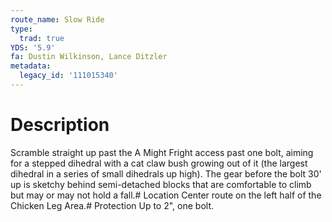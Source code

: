 ```yaml
---
route_name: Slow Ride
type:
  trad: true
YDS: '5.9'
fa: Dustin Wilkinson, Lance Ditzler
metadata:
  legacy_id: '111015340'
---
```

# Description
Scramble straight up past the A Might Fright access past one bolt, aiming for a stepped dihedral with a cat claw bush growing out of it (the largest dihedral in a series of small dihedrals up high). The gear before the bolt 30' up is sketchy behind semi-detached blocks that are comfortable to climb but may or may not hold a fall.# Location
Center route on the left half of the Chicken Leg Area.# Protection
Up to 2", one bolt.